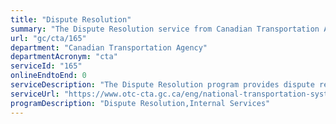 ```yaml
---
title: "Dispute Resolution"
summary: "The Dispute Resolution service from Canadian Transportation Agency is not available end-to-end online, according to the GC Service Inventory."
url: "gc/cta/165"
department: "Canadian Transportation Agency"
departmentAcronym: "cta"
serviceId: "165"
onlineEndtoEnd: 0
serviceDescription: "The Dispute Resolution program provides dispute resolution services, upon application, for air, rail, marine and accessibility disputes within the Agency's jurisdiction. It does this using a range of approaches from relatively informal facilitation and mediation to more formal arbitration and adjudication."
serviceUrl: "https://www.otc-cta.gc.ca/eng/national-transportation-system#dis"
programDescription: "Dispute Resolution,Internal Services"
---
```

